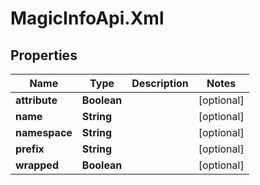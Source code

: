 # MagicInfoApi.Xml

## Properties
Name | Type | Description | Notes
------------ | ------------- | ------------- | -------------
**attribute** | **Boolean** |  | [optional] 
**name** | **String** |  | [optional] 
**namespace** | **String** |  | [optional] 
**prefix** | **String** |  | [optional] 
**wrapped** | **Boolean** |  | [optional] 


